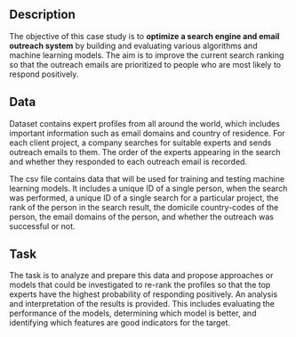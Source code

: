 ## Description
The objective of this case study is to **optimize a search engine and email 
outreach system** by building and evaluating various algorithms and machine 
learning models. The aim is to improve the current search ranking so that 
the outreach emails are prioritized to people who are most likely to respond 
positively.

## Data
Dataset contains expert profiles from all around the world, which includes 
important information such as email domains and country of residence. For each 
client project, a company searches for suitable experts and sends outreach 
emails to them. The order of the experts appearing in the search and whether 
they responded to each outreach email is recorded.

The csv file contains data that will be used for training and testing machine 
learning models. It includes a unique ID of a single person, when the search 
was performed, a unique ID of a single search for a particular project, the 
rank of the person in the search result, the domicile country-codes of the 
person, the email domains of the person, and whether the outreach was 
successful or not.

## Task
The task is to analyze and prepare this data and propose approaches or models that could be investigated to re-rank the profiles so that the top experts have the highest probability of responding positively. An analysis and interpretation of the results is provided. 
This includes evaluating the performance of the models, determining which model 
is better, and identifying which features are good indicators for the target.